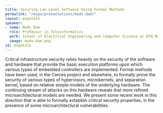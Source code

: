 ```yaml
---
title: Securing Low Level Software Using Formal Methods
permalink: "/expo/presentations/mads-dam/"
layout: expotalk
speaker:
- name: Mads Dam
  role: Professor in Teleinformatics
  work: School of Electrical Engineering and Computer Science at KTH Royal Institute of Technology
  image: mads-dam.png
id: expotalk
---
```


Critical infrastructure security relies heavily on the security of the software and hardware that provide the basic execution platforms upon which various types of embedded controllers are implemented. Formal methods have been used, in the Cerces project and elsewhere, to formally prove the security of various types of hypervisors, microkernels, and separation kernel, based on relative simple models of the underlying hardware. The continuing stream of attacks on this hardware reveals that more refined microarchitectural models are needed. We present some recent work in this direction that is able to formally establish critical security properties, in the presence of some microarchitectural vulnerabilities.